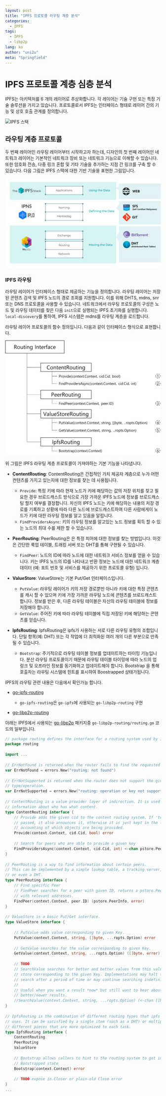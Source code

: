 ```yaml
---
layout: post
title: "IPFS 프로토콜 라우팅 계층 분석"
categories:
  - IPFS
tags:
  - IPFS
  - libp2p
lang: ko
author: "uni2u"
meta: "Springfield"
---
```


# IPFS 프로토콜 계층 심층 분석

IPFS는 아키텍처를 6 개의 레이어로 추상화합니다. 각 레이어는 기술 구현 또는 특정 기술 솔루션을 가지고 있습니다. 프로토콜로서 IPFS는 인터페이스 형태로 레이어 간의 기능 및 상호 호출 관계를 정의합니다.

![IPFS 스택](https://2r4s9p1yi1fa2jd7j43zph8r-wpengine.netdna-ssl.com/files/2018/08/ipfs-stack-high-level-overview.png)

## 라우팅 계층 프로토콜

두 번째 레이어인 라우팅 레이어부터 시작하고자 하는데, 디자인의 첫 번째 레이어인 네트워크 레이어는 기본적인 네트워크 장비 또는 네트워크 기능으로 이해할 수 있습니다. 또한 암호화 전송, 다중 링크 혼합 및 기타 기술을 추가하는 지점 간 링크를 구축 할 수 있습니다. 다음 그림은 IPFS 스택에 대한 기반 기술을 표현한 그림입니다.

![IPFS 스택 기반 기술](/images/ipfs_routing_01.png)

### IPFS 라우팅

라우팅 레이어가 인터페이스 형태로 제공하는 기능을 정의합니다. 라우팅 레이어는 저장된 콘텐츠 검색 및 IPFS 노드의 경로 조회를 지원합니다. 이를 위해 DHTS, mdns, snr 또는 DNS 프로토콜을 사용할 수 있습니다. 네트워크에서 라우팅 프로토콜의 구성은 노드 및 라우팅 데이터를 찾은 다음 `init`으로 실행되는 IPFS 초기화를 실행합니다. `local-discovery`를 통하여, IPFS 시스템은 mdns를 라우팅 계층을 로드합니다.

라우팅 레이어 프로토콜의 함수 정의입니다. 다음과 같이 인터페이스 형식으로 표현합니다.

![IPFS 라우팅 계층 기본 기능](/images/ipfs_routing_02.png)

위 그림은 IPFS 라우팅 계층 프로토콜이 가져야하는 기본 기능을 나타냅니다.

- __ContentRouting__: ContentRouting은 간접적인 가치 제공자 계층으로 누가 어떤 컨텐츠를 가지고 있는지에 대한 정보를 찾는 데 사용됩니다.
  - `Provide`: 특정 키에 따라 현재 노드가 키에 해당하는 값의 저장 위치를 찾고 필요한 경우 브로드캐스트 방식으로 가장 가까운 IPFS 노드에 정보를 브로드캐스팅 할지 여부를 결정합니다. 자신의 IPFS 노드는 키에 해당하는 내용의 저장 경로를 기록하고 상황에 따라 다른 노드에 브로드캐스트하여 다른 사람에게이 노드가 키에 대한 라우팅 정보를 알고 있음을 알립니다.
  - `FindProvidersAsync`: 키의 라우팅 정보를 알고있는 노드 정보를 획득 할 수 있는 노드의 최대 수를 제한 할 수 있습니다.

- __PeerRouting__: PeerRouting은 은 특정 피어에 대한 정보를 찾는 방법입니다. 이것은 간단한 룩업 테이블, 트래킹 서버 또는 DHT를 통해 구현될 수 있습니다.
  - `FindPeer`: 노드의 ID에 따라 노드에 대한 네트워크 서비스 정보를 얻을 수 있습니다. 키는 IPFS 노드의 ID를 나타내고 반환 정보는 노드에 대한 네트워크 계층 데이터 (예: 포트 번호 및 서비스를 제공하기 위한 프로토콜 유형) 입니다.

- __ValueStore__: ValueStore는 기본 Put/Get 인터페이스입니다.
  - `PutValue`: 라우팅 레이어가 키의 저장 경로뿐만 아니라 키에 대한 특정 콘텐츠를 캐시 할 수 있으며 키에 가장 가까운 라우팅 노드에 콘텐츠를 브로드캐스트 합니다. 정보를 받은 후, 다른 라우팅 테이블은 자신의 라우팅 테이블에 정보를 저장해야 합니다.
  - `GetValue`: 주어진 키에 따라 라우팅 테이블에 직접 저장된 키에 해당하는 콘텐츠를 얻습니다.

- __IpfsRouting__: IpfsRouting은 ipfs가 사용하는 서로 다른 라우팅 유형의 조합입니다. 단일 항목(예: DHT) 또는 각 작업에 더 최적화된 여러 개의 다른 부분으로 만족될 수 있습니다.
  - `Bootstrap`: 주기적으로 라우팅 테이블 정보를 업데이트하는 타이밍 기능입니다. 분산 라우팅 프로토콜이기 때문에 라우팅 테이블 타이밍에 따라 노드의 업 링크 및 오프라인 정보를 동기화하고 업데이트해야 합니다. Bootstrap 을 통해 호출자는 라우팅 시스템에 힌트를 표시하여 Boostrapped 상태가됩니다.

IPFS의 라우팅 관련 내용은 다음에서 확인가능 합니다.

- [go-ipfs-routing](https://github.com/ipfs/go-ipfs-routing)
  - `go-ipfs-routing`은 `go-ipfs`에 사용되는 `go-libp2p-routing` 구현

- [go-libp2p-routing](https://github.com/libp2p/go-libp2p-routing/blob/master/routing.go)

아래는 IPFS에서 사용되는 [go-libp2p](https://github.com/libp2p/go-libp2p#packages) 패키지중 `go-libp2p-routing/routing.go` 코드의 일부입니다.

```go
// package routing defines the interface for a routing system used by ipfs.
package routing

import ...

// ErrNotFound is returned when the router fails to find the requested record.
var ErrNotFound = errors.New("routing: not found")

// ErrNotSupported is returned when the router does not support the given record
// type/operation.
var ErrNotSupported = errors.New("routing: operation or key not supported")

// ContentRouting is a value provider layer of indirection. It is used to find
// information about who has what content.
type ContentRouting interface {
	// Provide adds the given cid to the content routing system. If 'true' is
	// passed, it also announces it, otherwise it is just kept in the local
	// accounting of which objects are being provided.
	Provide(context.Context, cid.Cid, bool) error

	// Search for peers who are able to provide a given key
	FindProvidersAsync(context.Context, cid.Cid, int) <-chan pstore.PeerInfo
}

// PeerRouting is a way to find information about certain peers.
// This can be implemented by a simple lookup table, a tracking server,
// or even a DHT.
type PeerRouting interface {
	// Find specific Peer
	// FindPeer searches for a peer with given ID, returns a pstore.PeerInfo
	// with relevant addresses.
	FindPeer(context.Context, peer.ID) (pstore.PeerInfo, error)
}

// ValueStore is a basic Put/Get interface.
type ValueStore interface {

	// PutValue adds value corresponding to given Key.
	PutValue(context.Context, string, []byte, ...ropts.Option) error

	// GetValue searches for the value corresponding to given Key.
	GetValue(context.Context, string, ...ropts.Option) ([]byte, error)

	// TODO
	// SearchValue searches for better and better values from this value
	// store corresponding to the given Key. Implementations may halt the
	// search after a period of time or may continue searching indefinitely.
	//
	// Useful when you want a result *now* but still want to hear about
	// better/newer results.
	//SearchValue(context.Context, string, ...ropts.Option) (<-chan []byte, error)
}

// IpfsRouting is the combination of different routing types that ipfs
// uses. It can be satisfied by a single item (such as a DHT) or multiple
// different pieces that are more optimized to each task.
type IpfsRouting interface {
	ContentRouting
	PeerRouting
	ValueStore

	// Bootstrap allows callers to hint to the routing system to get into a
	// Boostrapped state
	Bootstrap(context.Context) error

	// TODO expose io.Closer or plain-old Close error
}
...
```
